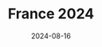 ---
title: "France 2024"
date: 2024-08-16
draft: false
layout: "photo-series"
cover_image: "https://photos.jmkettle.com/places/france_2024/01.webp"
cover_image_cloudflare_id: "771ec7ce-ba75-4e72-47cc-4cd7c971d700"
series_images:
  - "https://photos.jmkettle.com/places/france_2024/01.webp"
  - "https://photos.jmkettle.com/places/france_2024/02.webp"
  - "https://photos.jmkettle.com/places/france_2024/03.webp"
  - "https://photos.jmkettle.com/places/france_2024/04.webp"
  - "https://photos.jmkettle.com/places/france_2024/05.webp"
series_cloudflare_ids:
  - "771ec7ce-ba75-4e72-47cc-4cd7c971d700"
  - "b5eaae42-0c80-4722-848a-494fce963e00"
  - "82028e6b-89e1-4de2-a602-dc43a7fe8d00"
  - "777ddcb5-b8eb-4ad8-54c6-f7ce1d79f700"
  - "82bbebef-5a3a-4f9b-e7d6-eb8813783900"
series_alt_texts:
  - "two men looking into the ocean on the rocks"
  - "a man looking into the ocean between two rocks"
  - "two men above the sea"
  - "a man emerging from the a pool"
  - "a man diving into a pool"
---